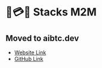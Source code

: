 # 🤖💳🤖 Stacks M2M

## Moved to aibtc.dev

- [Website Link](https://aibtc.dev)
- [GitHub Link](https://github.com/aibtcdev)

